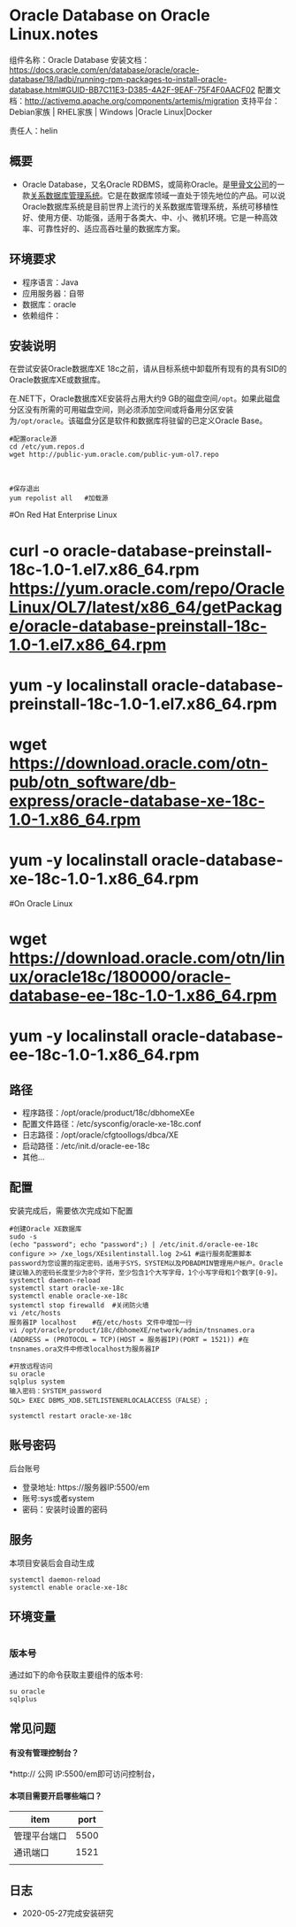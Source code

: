 # Oracle Database on Oracle Linux.notes

组件名称：Oracle Database 
安装文档：https://docs.oracle.com/en/database/oracle/oracle-database/18/ladbi/running-rpm-packages-to-install-oracle-database.html#GUID-BB7C11E3-D385-4A2F-9EAF-75F4F0AACF02
配置文档：http://activemq.apache.org/components/artemis/migration
支持平台： Debian家族 | RHEL家族 | Windows |Oracle Linux|Docker

责任人：helin

## 概要

- Oracle Database，又名Oracle RDBMS，或简称Oracle。是[甲骨文公司](https://baike.baidu.com/item/甲骨文公司/430115)的一款[关系数据库管理系统](https://baike.baidu.com/item/关系数据库管理系统/11032386)。它是在数据库领域一直处于领先地位的产品。可以说Oracle数据库系统是目前世界上流行的关系数据库管理系统，系统可移植性好、使用方便、功能强，适用于各类大、中、小、微机环境。它是一种高效率、可靠性好的、适应高吞吐量的数据库方案。

## 环境要求

- 程序语言：Java
- 应用服务器：自带
- 数据库：oracle
- 依赖组件：

## 安装说明

在尝试安装Oracle数据库XE 18c之前，请从目标系统中卸载所有现有的具有SID的Oracle数据库XE或数据库。

在.NET下，Oracle数据库XE安装将占用大约9 GB的磁盘空间`/opt`。如果此磁盘分区没有所需的可用磁盘空间，则必须添加空间或将备用分区安装为`/opt/oracle`。该磁盘分区是软件和数据库将驻留的已定义Oracle Base。

    #配置oracle源
    cd /etc/yum.repos.d
    wget http://public-yum.oracle.com/public-yum-ol7.repo


​     

    #保存退出
    yum repolist all   #加载源






#On Red Hat Enterprise Linux


# curl -o oracle-database-preinstall-18c-1.0-1.el7.x86_64.rpm https://yum.oracle.com/repo/OracleLinux/OL7/latest/x86_64/getPackage/oracle-database-preinstall-18c-1.0-1.el7.x86_64.rpm
# yum -y localinstall oracle-database-preinstall-18c-1.0-1.el7.x86_64.rpm
# wget https://download.oracle.com/otn-pub/otn_software/db-express/oracle-database-xe-18c-1.0-1.x86_64.rpm                                   
# yum -y localinstall oracle-database-xe-18c-1.0-1.x86_64.rpm  

#On Oracle Linux

# wget https://download.oracle.com/otn/linux/oracle18c/180000/oracle-database-ee-18c-1.0-1.x86_64.rpm                          
#  yum -y localinstall oracle-database-ee-18c-1.0-1.x86_64.rpm


## 路径

- 程序路径：/opt/oracle/product/18c/dbhomeXEe
- 配置文件路径：/etc/sysconfig/oracle-xe-18c.conf
- 日志路径：/opt/oracle/cfgtoollogs/dbca/XE 
- 启动路径：/etc/init.d/oracle-ee-18c
- 其他...

## 配置

安装完成后，需要依次完成如下配置       

```
#创建Oracle XE数据库
sudo -s
(echo "password"; echo "password";) | /etc/init.d/oracle-ee-18c configure >> /xe_logs/XEsilentinstall.log 2>&1 #运行服务配置脚本  password为您设置的指定密码，适用于SYS，SYSTEM以及PDBADMIN管理用户帐户。Oracle建议输入的密码长度至少为8个字符，至少包含1个大写字母，1个小写字母和1个数字[0-9]。
systemctl daemon-reload
systemctl start oracle-xe-18c
systemctl enable oracle-xe-18c
systemctl stop firewalld  #关闭防火墙
vi /etc/hosts
服务器IP localhost    #在/etc/hosts 文件中增加一行 
vi /opt/oracle/product/18c/dbhomeXE/network/admin/tnsnames.ora
(ADDRESS = (PROTOCOL = TCP)(HOST = 服务器IP)(PORT = 1521)) #在tnsnames.ora文件中修改localhost为服务器IP

#开放远程访问
su oracle
sqlplus system 
输入密码：SYSTEM_password 
SQL> EXEC DBMS_XDB.SETLISTENERLOCALACCESS（FALSE）;

systemctl restart oracle-xe-18c

```







## 账号密码

后台账号

- 登录地址: https://服务器IP:5500/em
- 账号:sys或者system
- 密码：安装时设置的密码

## 服务

本项目安装后会自动生成

```
systemctl daemon-reload
systemctl enable oracle-xe-18c
```

## 环境变量  



```bash

```

### 版本号

通过如下的命令获取主要组件的版本号:

```
su oracle
sqlplus
```





## 常见问题

#### 有没有管理控制台？

*http:// 公网 IP:5500/em即可访问控制台，



#### 本项目需要开启哪些端口？

| item         | port |
| ------------ | ---- |
| 管理平台端口 | 5500 |
| 通讯端口     | 1521 |
|              |      |





## 日志

- 2020-05-27完成安装研究









